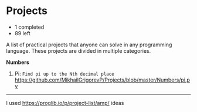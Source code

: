 # Projects

- 1 completed
- 89 left

A list of practical projects that anyone can solve in any programming language. These projects are divided in multiple categories.

**Numbers**

1. Pi: `Find pi up to the Nth decimal place`
https://github.com/MikhailGrigorevP/Projects/blob/master/Numbers/pi.py

---

I used https://proglib.io/p/project-list/amp/ ideas


